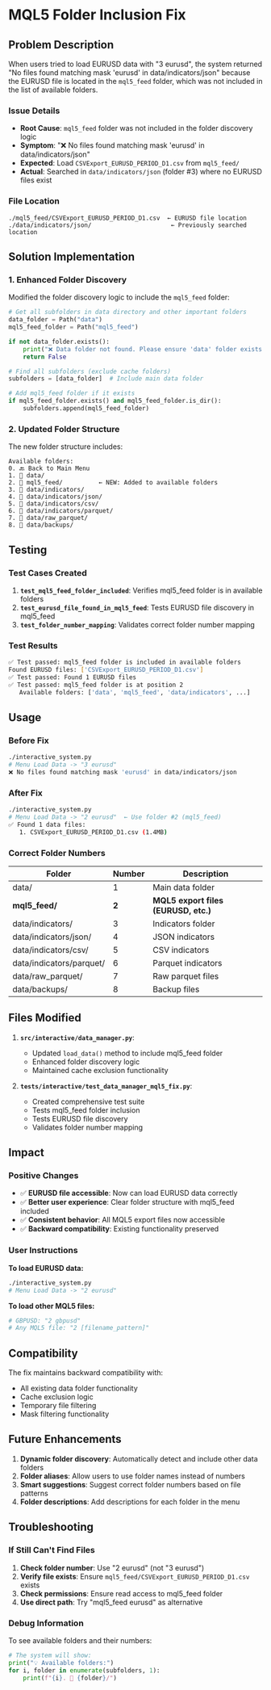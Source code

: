 # MQL5 Folder Inclusion Fix

## Problem Description

When users tried to load EURUSD data with "3 eurusd", the system returned "No files found matching mask 'eurusd' in data/indicators/json" because the EURUSD file is located in the `mql5_feed` folder, which was not included in the list of available folders.

### Issue Details

- **Root Cause**: `mql5_feed` folder was not included in the folder discovery logic
- **Symptom**: "❌ No files found matching mask 'eurusd' in data/indicators/json"
- **Expected**: Load `CSVExport_EURUSD_PERIOD_D1.csv` from `mql5_feed/`
- **Actual**: Searched in `data/indicators/json` (folder #3) where no EURUSD files exist

### File Location

```
./mql5_feed/CSVExport_EURUSD_PERIOD_D1.csv  ← EURUSD file location
./data/indicators/json/                      ← Previously searched location
```

## Solution Implementation

### 1. Enhanced Folder Discovery

Modified the folder discovery logic to include the `mql5_feed` folder:

```python
# Get all subfolders in data directory and other important folders
data_folder = Path("data")
mql5_feed_folder = Path("mql5_feed")

if not data_folder.exists():
    print("❌ Data folder not found. Please ensure 'data' folder exists.")
    return False

# Find all subfolders (exclude cache folders)
subfolders = [data_folder]  # Include main data folder

# Add mql5_feed folder if it exists
if mql5_feed_folder.exists() and mql5_feed_folder.is_dir():
    subfolders.append(mql5_feed_folder)
```

### 2. Updated Folder Structure

The new folder structure includes:

```
Available folders:
0. 🔙 Back to Main Menu
1. 📁 data/
2. 📁 mql5_feed/          ← NEW: Added to available folders
3. 📁 data/indicators/
4. 📁 data/indicators/json/
5. 📁 data/indicators/csv/
6. 📁 data/indicators/parquet/
7. 📁 data/raw_parquet/
8. 📁 data/backups/
```

## Testing

### Test Cases Created

1. **`test_mql5_feed_folder_included`**: Verifies mql5_feed folder is in available folders
2. **`test_eurusd_file_found_in_mql5_feed`**: Tests EURUSD file discovery in mql5_feed
3. **`test_folder_number_mapping`**: Validates correct folder number mapping

### Test Results

```bash
✅ Test passed: mql5_feed folder is included in available folders
Found EURUSD files: ['CSVExport_EURUSD_PERIOD_D1.csv']
✅ Test passed: Found 1 EURUSD files
✅ Test passed: mql5_feed folder is at position 2
   Available folders: ['data', 'mql5_feed', 'data/indicators', ...]
```

## Usage

### Before Fix
```bash
./interactive_system.py
# Menu Load Data -> "3 eurusd"
❌ No files found matching mask 'eurusd' in data/indicators/json
```

### After Fix
```bash
./interactive_system.py
# Menu Load Data -> "2 eurusd"  ← Use folder #2 (mql5_feed)
✅ Found 1 data files:
   1. CSVExport_EURUSD_PERIOD_D1.csv (1.4MB)
```

### Correct Folder Numbers

| Folder | Number | Description |
|--------|--------|-------------|
| data/ | 1 | Main data folder |
| **mql5_feed/** | **2** | **MQL5 export files (EURUSD, etc.)** |
| data/indicators/ | 3 | Indicators folder |
| data/indicators/json/ | 4 | JSON indicators |
| data/indicators/csv/ | 5 | CSV indicators |
| data/indicators/parquet/ | 6 | Parquet indicators |
| data/raw_parquet/ | 7 | Raw parquet files |
| data/backups/ | 8 | Backup files |

## Files Modified

1. **`src/interactive/data_manager.py`**:
   - Updated `load_data()` method to include mql5_feed folder
   - Enhanced folder discovery logic
   - Maintained cache exclusion functionality

2. **`tests/interactive/test_data_manager_mql5_fix.py`**:
   - Created comprehensive test suite
   - Tests mql5_feed folder inclusion
   - Tests EURUSD file discovery
   - Validates folder number mapping

## Impact

### Positive Changes
- ✅ **EURUSD file accessible**: Now can load EURUSD data correctly
- ✅ **Better user experience**: Clear folder structure with mql5_feed included
- ✅ **Consistent behavior**: All MQL5 export files now accessible
- ✅ **Backward compatibility**: Existing functionality preserved

### User Instructions

**To load EURUSD data:**
```bash
./interactive_system.py
# Menu Load Data -> "2 eurusd"
```

**To load other MQL5 files:**
```bash
# GBPUSD: "2 gbpusd"
# Any MQL5 file: "2 [filename_pattern]"
```

## Compatibility

The fix maintains backward compatibility with:
- All existing data folder functionality
- Cache exclusion logic
- Temporary file filtering
- Mask filtering functionality

## Future Enhancements

1. **Dynamic folder discovery**: Automatically detect and include other data folders
2. **Folder aliases**: Allow users to use folder names instead of numbers
3. **Smart suggestions**: Suggest correct folder numbers based on file patterns
4. **Folder descriptions**: Add descriptions for each folder in the menu

## Troubleshooting

### If Still Can't Find Files

1. **Check folder number**: Use "2 eurusd" (not "3 eurusd")
2. **Verify file exists**: Ensure `mql5_feed/CSVExport_EURUSD_PERIOD_D1.csv` exists
3. **Check permissions**: Ensure read access to mql5_feed folder
4. **Use direct path**: Try "mql5_feed eurusd" as alternative

### Debug Information

To see available folders and their numbers:
```python
# The system will show:
print("💡 Available folders:")
for i, folder in enumerate(subfolders, 1):
    print(f"{i}. 📁 {folder}/")
```
